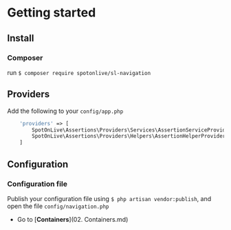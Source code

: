 # Getting started

## Install

### Composer
run `$ composer require spotonlive/sl-navigation`

## Providers
Add the following to your `config/app.php`

```php
    'providers' => [
        SpotOnLive\Assertions\Providers\Services\AssertionServiceProvider::class,
        SpotOnLive\Assertions\Providers\Helpers\AssertionHelperProvider::class,
    ]
```

## Configuration

### Configuration file
Publish your configuration file using `$ php artisan vendor:publish`, and open the file `config/navigation.php`

* Go to [**Containers**](02. Containers.md)